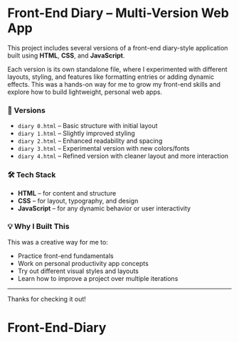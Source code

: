 # Front-End Diary – Multi-Version Web App

This project includes several versions of a front-end diary-style application built using **HTML**, **CSS**, and **JavaScript**.

Each version is its own standalone file, where I experimented with different layouts, styling, and features like formatting entries or adding dynamic effects. This was a hands-on way for me to grow my front-end skills and explore how to build lightweight, personal web apps.

### 📁 Versions

- `diary 0.html` – Basic structure with initial layout
- `diary 1.html` – Slightly improved styling
- `diary 2.html` – Enhanced readability and spacing
- `diary 3.html` – Experimental version with new colors/fonts
- `diary 4.html` – Refined version with cleaner layout and more interaction

### 🛠️ Tech Stack

- **HTML** – for content and structure  
- **CSS** – for layout, typography, and design  
- **JavaScript** – for any dynamic behavior or user interactivity

### 💡 Why I Built This

This was a creative way for me to:

- Practice front-end fundamentals
- Work on personal productivity app concepts
- Try out different visual styles and layouts
- Learn how to improve a project over multiple iterations

---

Thanks for checking it out!
# Front-End-Diary
